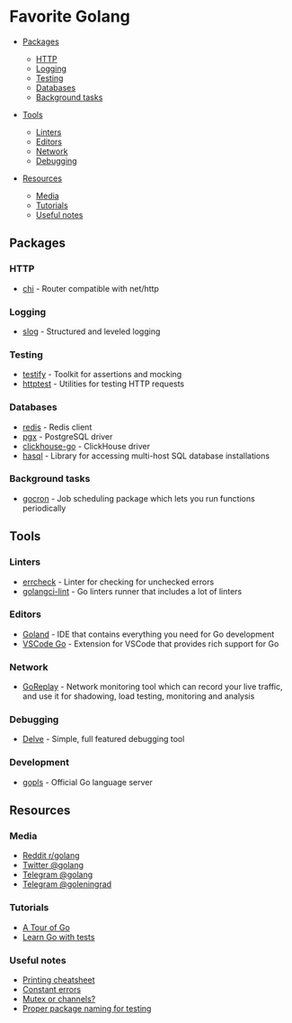 # Favorite Golang

- [Packages](#packages)
  - [HTTP](#http)
  - [Logging](#logging)
  - [Testing](#testing)
  - [Databases](#databases)
  - [Background tasks](#background-tasks)

- [Tools](#tools)
  - [Linters](#linters)
  - [Editors](#editors)
  - [Network](#network)
  - [Debugging](#debugging)

- [Resources](#resources)
  - [Media](#media)
  - [Tutorials](#tutorials)
  - [Useful notes](#useful-notes)

## Packages

### HTTP

* [chi](https://github.com/go-chi/chi) - Router compatible with net/http

### Logging

* [slog](https://pkg.go.dev/log/slog) - Structured and leveled logging

### Testing

* [testify](https://github.com/stretchr/testify) - Toolkit for assertions and mocking
* [httptest](https://pkg.go.dev/net/http/httptest) - Utilities for testing HTTP requests

### Databases

* [redis](https://github.com/go-redis/redis) - Redis client
* [pgx](https://github.com/jackc/pgx) - PostgreSQL driver
* [clickhouse-go](https://github.com/ClickHouse/clickhouse-go) - ClickHouse driver
* [hasql](https://github.com/yandex/go-hasql) - Library for accessing multi-host SQL
  database installations

### Background tasks

* [gocron](https://github.com/go-co-op/gocron) - Job scheduling package which lets you
  run functions periodically

## Tools

### Linters

* [errcheck](https://github.com/kisielk/errcheck) - Linter for checking for unchecked errors
* [golangci-lint](https://github.com/golangci/golangci-lint) - Go linters runner that includes a lot of linters

### Editors

* [Goland](https://www.jetbrains.com/go) - IDE that contains everything you need for Go development
* [VSCode Go](https://github.com/golang/vscode-go) - Extension for VSCode that provides rich support for Go

### Network

* [GoReplay](https://github.com/buger/goreplay) - Network monitoring tool which can
  record your live traffic, and use it for shadowing, load testing, monitoring and
  analysis

### Debugging

* [Delve](https://github.com/go-delve/delve) - Simple, full featured debugging tool

### Development

* [gopls](https://github.com/golang/tools/blob/master/gopls) - Official Go language server

## Resources

### Media

* [Reddit r/golang](https://www.reddit.com/r/golang)
* [Twitter @golang](https://twitter.com/golang)
* [Telegram @golang](https://t.me/golang)
* [Telegram @goleningrad](https://t.me/goleningrad)

### Tutorials

* [A Tour of Go](https://tour.golang.org)
* [Learn Go with tests](https://quii.gitbook.io/learn-go-with-tests)

### Useful notes

* [Printing cheatsheet](https://pkg.go.dev/fmt#hdr-Printing)
* [Constant errors](https://dave.cheney.net/2016/04/07/constant-errors)
* [Mutex or channels?](https://github.com/golang/go/wiki/MutexOrChannel)
* [Proper package naming for testing](https://stackoverflow.com/questions/19998250/proper-package-naming-for-testing-with-the-go-language)
